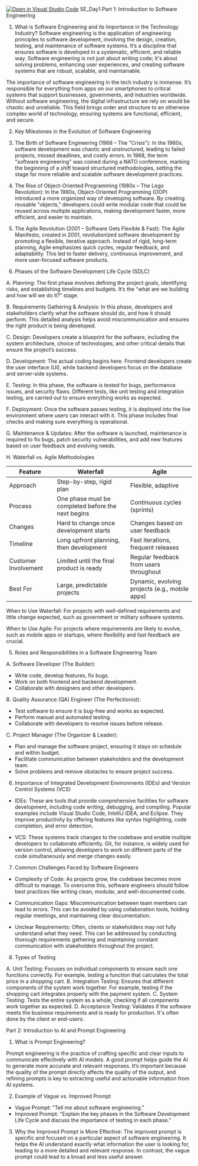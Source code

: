 [![Open in Visual Studio Code](https://classroom.github.com/assets/open-in-vscode-2e0aaae1b6195c2367325f4f02e2d04e9abb55f0b24a779b69b11b9e10269abc.svg)](https://classroom.github.com/online_ide?assignment_repo_id=18398054&assignment_repo_type=AssignmentRepo)
 SE_Day1
Part 1: Introduction to Software Engineering

1.	What is Software Engineering and its Importance in the Technology Industry?
Software engineering is the application of engineering principles to software development, involving the design, creation, testing, and maintenance of software systems. It’s a discipline that ensures software is developed in a systematic, efficient, and reliable way. Software engineering is not just about writing code; it's about solving problems, enhancing user experiences, and creating software systems that are robust, scalable, and maintainable.

The importance of software engineering in the tech industry is immense. It’s responsible for everything from apps on our smartphones to critical systems that support businesses, governments, and industries worldwide. Without software engineering, the digital infrastructure we rely on would be chaotic and unreliable. This field brings order and structure to an otherwise complex world of technology, ensuring systems are functional, efficient, and secure.

2. Key Milestones in the Evolution of Software Engineering

1. The Birth of Software Engineering (1968 – The "Crisis"):
   In the 1960s, software development was chaotic and unstructured, leading to failed projects, missed deadlines, and costly errors. In 1968, the term "software engineering" was coined during a NATO conference, marking the beginning of a shift toward structured methodologies, setting the stage for more reliable and scalable software development practices.

2. The Rise of Object-Oriented Programming (1980s – The Lego Revolution):
   In the 1980s, Object-Oriented Programming (OOP) introduced a more organized way of developing software. By creating reusable "objects," developers could write modular code that could be reused across multiple applications, making development faster, more efficient, and easier to maintain.

3. The Agile Revolution (2001 – Software Gets Flexible & Fast):
   The Agile Manifesto, created in 2001, revolutionized software development by promoting a flexible, iterative approach. Instead of rigid, long-term planning, Agile emphasizes quick cycles, regular feedback, and adaptability. This led to faster delivery, continuous improvement, and more user-focused software products.

3. Phases of the Software Development Life Cycle (SDLC)

A. Planning:
   The first phase involves defining the project goals, identifying risks, and establishing timelines and budgets. It’s the “what are we building and how will we do it?” stage.

B. Requirements Gathering & Analysis:
   In this phase, developers and stakeholders clarify what the software should do, and how it should perform. This detailed analysis helps avoid miscommunication and ensures the right product is being developed.

C. Design:
   Developers create a blueprint for the software, including the system architecture, choice of technologies, and other critical details that ensure the project’s success.

D. Development:
   The actual coding begins here. Frontend developers create the user interface (UI), while backend developers focus on the database and server-side systems.

E. Testing:
   In this phase, the software is tested for bugs, performance issues, and security flaws. Different tests, like unit testing and integration testing, are carried out to ensure everything works as expected.

F. Deployment:
   Once the software passes testing, it is deployed into the live environment where users can interact with it. This phase includes final checks and making sure everything is operational.

G. Maintenance & Updates:
   After the software is launched, maintenance is required to fix bugs, patch security vulnerabilities, and add new features based on user feedback and evolving needs.

 H. Waterfall vs. Agile Methodologies

| Feature         | Waterfall                                       | Agile                                   |
|-----------------|-----------------------------------------------------|---------------------------------------------|
| Approach        | Step-by-step, rigid plan                           | Flexible, adaptive                          |
| Process         | One phase must be completed before the next begins | Continuous cycles (sprints)                 |
| Changes         | Hard to change once development starts             | Changes based on user feedback             |
| Timeline        | Long upfront planning, then development            | Fast iterations, frequent releases          |
| Customer Involvement | Limited until the final product is ready       | Regular feedback from users throughout      |
| Best For        | Large, predictable projects                        | Dynamic, evolving projects (e.g., mobile apps) |

When to Use Waterfall: For projects with well-defined requirements and little change expected, such as government or military software systems.

When to Use Agile: For projects where requirements are likely to evolve, such as mobile apps or startups, where flexibility and fast feedback are crucial.

 5. Roles and Responsibilities in a Software Engineering Team

A. Software Developer (The Builder):
   - Write code, develop features, fix bugs.
   - Work on both frontend and backend development.
   - Collaborate with designers and other developers.

B. Quality Assurance (QA) Engineer (The Perfectionist):
   - Test software to ensure it is bug-free and works as expected.
   - Perform manual and automated testing.
   - Collaborate with developers to resolve issues before release.

C. Project Manager (The Organizer & Leader):
   - Plan and manage the software project, ensuring it stays on schedule and within budget.
   - Facilitate communication between stakeholders and the development team.
   - Solve problems and remove obstacles to ensure project success.

6. Importance of Integrated Development Environments (IDEs) and Version Control Systems (VCS)

- IDEs: These are tools that provide comprehensive facilities for software development, including code writing, debugging, and compiling. Popular examples include Visual Studio Code, IntelliJ IDEA, and Eclipse. They improve productivity by offering features like syntax highlighting, code completion, and error detection.

- VCS: These systems track changes to the codebase and enable multiple developers to collaborate efficiently. Git, for instance, is widely used for version control, allowing developers to work on different parts of the code simultaneously and merge changes easily.

 7. Common Challenges Faced by Software Engineers

- Complexity of Code: As projects grow, the codebase becomes more difficult to manage. To overcome this, software engineers should follow best practices like writing clean, modular, and well-documented code.
  
- Communication Gaps: Miscommunication between team members can lead to errors. This can be avoided by using collaboration tools, holding regular meetings, and maintaining clear documentation.
  
- Unclear Requirements: Often, clients or stakeholders may not fully understand what they need. This can be addressed by conducting thorough requirements gathering and maintaining constant communication with stakeholders throughout the project.

 8. Types of Testing

A. Unit Testing: Focuses on individual components to ensure each one functions correctly. For example, testing a function that calculates the total price in a shopping cart.
B. Integration Testing: Ensures that different components of the system work together. For example, testing if the shopping cart integrates properly with the payment system.
C. System Testing: Tests the entire system as a whole, checking if all components work together as expected.
D. Acceptance Testing: Validates if the software meets the business requirements and is ready for production. It's often done by the client or end-users.



 Part 2: Introduction to AI and Prompt Engineering

1. What is Prompt Engineering?

Prompt engineering is the practice of crafting specific and clear inputs to communicate effectively with AI models. A good prompt helps guide the AI to generate more accurate and relevant responses. It’s important because the quality of the prompt directly affects the quality of the output, and refining prompts is key to extracting useful and actionable information from AI systems.

2.	Example of Vague vs. Improved Prompt

- Vague Prompt: "Tell me about software engineering."
- Improved Prompt: "Explain the key phases in the Software Development Life Cycle and discuss the importance of testing in each phase."

3.	Why the Improved Prompt is More Effective:
The improved prompt is specific and focused on a particular aspect of software engineering. It helps the AI understand exactly what information the user is looking for, leading to a more detailed and relevant response. In contrast, the vague prompt could lead to a broad and less useful answer.

